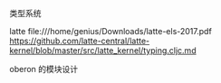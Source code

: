 类型系统

latte
file:///home/genius/Downloads/latte-els-2017.pdf
https://github.com/latte-central/latte-kernel/blob/master/src/latte_kernel/typing.cljc.md

oberon 的模块设计
